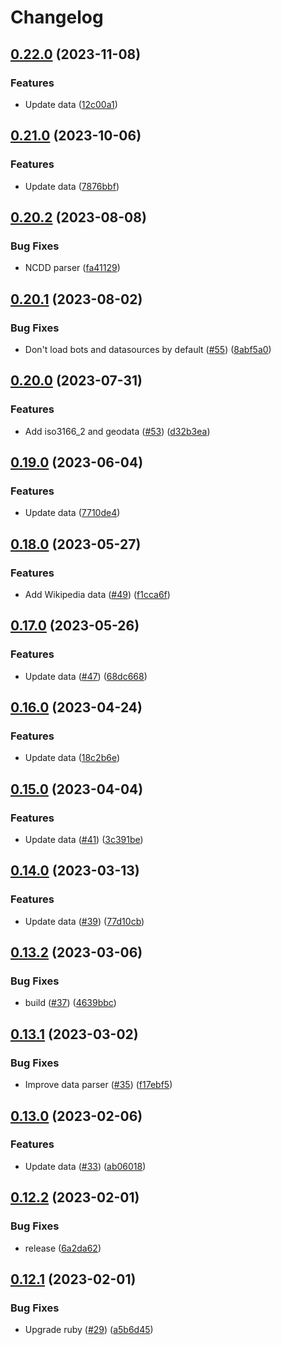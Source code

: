 # Changelog

## [0.22.0](https://github.com/dwilkie/pumi/compare/v0.21.0...v0.22.0) (2023-11-08)


### Features

* Update data ([12c00a1](https://github.com/dwilkie/pumi/commit/12c00a1993ec0aa378c6e8bf8aabde4d755383dd))

## [0.21.0](https://github.com/dwilkie/pumi/compare/v0.20.2...v0.21.0) (2023-10-06)


### Features

* Update data ([7876bbf](https://github.com/dwilkie/pumi/commit/7876bbfc7ce1ff8ee45819ea5e20a3302cf0cf85))

## [0.20.2](https://github.com/dwilkie/pumi/compare/v0.20.1...v0.20.2) (2023-08-08)


### Bug Fixes

* NCDD parser ([fa41129](https://github.com/dwilkie/pumi/commit/fa411290c1c120150efdca01a8335ad3ae67add1))

## [0.20.1](https://github.com/dwilkie/pumi/compare/v0.20.0...v0.20.1) (2023-08-02)


### Bug Fixes

* Don't load bots and datasources by default ([#55](https://github.com/dwilkie/pumi/issues/55)) ([8abf5a0](https://github.com/dwilkie/pumi/commit/8abf5a06b4f98057c4c826ecde6be851e7c1db3f))

## [0.20.0](https://github.com/dwilkie/pumi/compare/v0.19.0...v0.20.0) (2023-07-31)


### Features

* Add iso3166_2 and geodata ([#53](https://github.com/dwilkie/pumi/issues/53)) ([d32b3ea](https://github.com/dwilkie/pumi/commit/d32b3eadd169cf0e56ae40e566f581a5ab3536d2))

## [0.19.0](https://github.com/dwilkie/pumi/compare/v0.18.0...v0.19.0) (2023-06-04)


### Features

* Update data ([7710de4](https://github.com/dwilkie/pumi/commit/7710de41d1eab48dead6a989bad92c4d9fac93aa))

## [0.18.0](https://github.com/dwilkie/pumi/compare/v0.17.0...v0.18.0) (2023-05-27)


### Features

* Add Wikipedia data ([#49](https://github.com/dwilkie/pumi/issues/49)) ([f1cca6f](https://github.com/dwilkie/pumi/commit/f1cca6f81588a94872910284f686846a7876b7fe))

## [0.17.0](https://github.com/dwilkie/pumi/compare/v0.16.0...v0.17.0) (2023-05-26)


### Features

* Update data ([#47](https://github.com/dwilkie/pumi/issues/47)) ([68dc668](https://github.com/dwilkie/pumi/commit/68dc668b809ba1259c985b49f503a08f4cfe2a28))

## [0.16.0](https://github.com/dwilkie/pumi/compare/v0.15.0...v0.16.0) (2023-04-24)


### Features

* Update data ([18c2b6e](https://github.com/dwilkie/pumi/commit/18c2b6e40e677892cad9158d562940858ea40819))

## [0.15.0](https://github.com/dwilkie/pumi/compare/v0.14.0...v0.15.0) (2023-04-04)


### Features

* Update data ([#41](https://github.com/dwilkie/pumi/issues/41)) ([3c391be](https://github.com/dwilkie/pumi/commit/3c391bec6428f9562c817fd3d93d779f0c43dc69))

## [0.14.0](https://github.com/dwilkie/pumi/compare/v0.13.2...v0.14.0) (2023-03-13)


### Features

* Update data ([#39](https://github.com/dwilkie/pumi/issues/39)) ([77d10cb](https://github.com/dwilkie/pumi/commit/77d10cb0dcea3b05f0bed3fe0acb4a5dfd7f52a6))

## [0.13.2](https://github.com/dwilkie/pumi/compare/v0.13.1...v0.13.2) (2023-03-06)


### Bug Fixes

* build ([#37](https://github.com/dwilkie/pumi/issues/37)) ([4639bbc](https://github.com/dwilkie/pumi/commit/4639bbc2bfb8456ba09c1cb7aa8c2758df5a99f6))

## [0.13.1](https://github.com/dwilkie/pumi/compare/v0.13.0...v0.13.1) (2023-03-02)


### Bug Fixes

* Improve data parser ([#35](https://github.com/dwilkie/pumi/issues/35)) ([f17ebf5](https://github.com/dwilkie/pumi/commit/f17ebf5eba26d88f4fff4fb5bb2461d1817a0829))

## [0.13.0](https://github.com/dwilkie/pumi/compare/v0.12.2...v0.13.0) (2023-02-06)


### Features

* Update data ([#33](https://github.com/dwilkie/pumi/issues/33)) ([ab06018](https://github.com/dwilkie/pumi/commit/ab06018c19f1546c8d1c2c53b154623037301563))

## [0.12.2](https://github.com/dwilkie/pumi/compare/v0.12.1...v0.12.2) (2023-02-01)


### Bug Fixes

* release ([6a2da62](https://github.com/dwilkie/pumi/commit/6a2da6270e1c037ff99955b7efb4254bc6dd30ad))

## [0.12.1](https://github.com/dwilkie/pumi/compare/v0.12.0...v0.12.1) (2023-02-01)


### Bug Fixes

* Upgrade ruby ([#29](https://github.com/dwilkie/pumi/issues/29)) ([a5b6d45](https://github.com/dwilkie/pumi/commit/a5b6d4590e123d391d2eea3a1a2cc2a02d374a3b))
